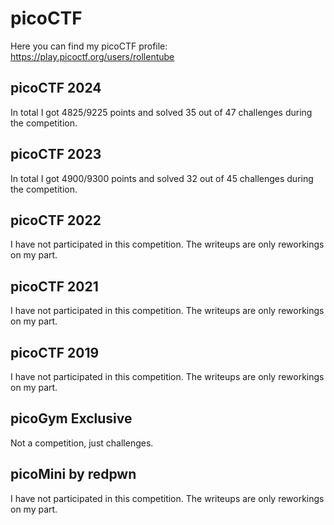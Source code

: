 # picoCTF
Here you can find my picoCTF profile: https://play.picoctf.org/users/rollentube

## picoCTF 2024
In total I got 4825/9225 points and solved 35 out of 47 challenges during the competition.

## picoCTF 2023
In total I got 4900/9300 points and solved 32 out of 45 challenges during the competition.

## picoCTF 2022
I have not participated in this competition. The writeups are only reworkings on my part.

## picoCTF 2021
I have not participated in this competition. The writeups are only reworkings on my part.

## picoCTF 2019
I have not participated in this competition. The writeups are only reworkings on my part.

## picoGym Exclusive
Not a competition, just challenges.

## picoMini by redpwn
I have not participated in this competition. The writeups are only reworkings on my part.
